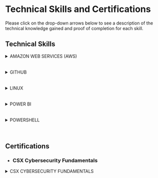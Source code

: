 # Technical Skills and Certifications

Please click on the drop-down arrows below to see a description of the technical knowledge gained and proof of completion for each skill.

## Technical Skills

<details><summary>AMAZON WEB SERVICES (AWS)</summary>
<p>
  
#### Description:
The 8 AWS Courses include an overview of fundamental Amazon Web Services products and capabilities including:
* Definition and benefits of cloud computing
* AWS Core Services (EC2 Cloud, S3 Data Storage, etc.)
* AWS Security (Shared responsibility model, roles, permissions, security certifications)
* AWS Architecting (Pillars: Operational excellence, security, reliability, performance efficiency, cost optimization)
* AWS Pricing and Support (only pay for what you use)
* AWS Product Demonstrations

### Course Completion 
AWS Cloud Practitioner Essentials Course Completion Certificate:
![AWS Course Completion]( AWSCourseCompletion.png)



</p>
</details>

<br>
<br>

<details><summary>GITHUB</summary>
<p>

#### Description:
The 8 GitHub labs include an overview of fundamental GitHub skills including:
* GitHub page navigation
* Adding files
* Formatting content using Markdown
* Creating and merging Pull Requests
* Publishing repositories using GitHub Pages
* Contributing to repositories in the GitHub community
* Uploading existing projects to GitHub

#### Course Completion:
![GitHubProgress](GitHubProgress1.png)

![GitHubProgress2](GitHubProgress2.png)

</p>
</details>

<br>
<br>
  
<details><summary>LINUX</summary>
<p>

#### Description:
The 5 Linux learning modules offer information regarding Linux development, structure, and basic commands including:
* Kernel definition
* Description of Linux development (free, open source OS launched in 1991)
* Explanation of Linux environment (everything acts as a file)
* Linux distributions (Red Hat, Ubuntu, etc.)
* User roles and security (regular, root, service)
* File naming conventions (case sensitive)
* Basic commands (pwd, cd, ls, cat, history, etc.)
* User permissions (read, write, execute)
* Input and Output redirection
* Piping (used to run commands consecutively)
* Searching and filtering files (grep command, sort command)
* Regular expressions (sepcial characters used to search data and create lists)
* Linux environment variables (values that can control or inform system behavior, including: PATH, $LANG, etc.)
* Communicating within networks (Ping, FTP, SSH)
* Managing processes (foreground vs. background processes, ps utility, kill, nice)
* The VI editor (command and insert mode)
* Shell scripting (complex scripts that process input and create output)
* Virtual terminals (allow multiple users to work on the same computer)
* Administration (adding users, managing groups, and access controls)
* Comparison with Unix
* Common interview questions regarding shell scripting, Linux, and Unix


</p>
</details>

<br>
<br>

<details><summary>POWER BI</summary>
<p>

#### Description:
The 9 Power BI learning modules and corresponding labs include an overview of fundamental data analysis and visualization skills using Power BI. These skills include:
* Manipulating data in the Power BI desktop, indcluding spreadsheets and parameters
* Modeling data thorugh creating columns and tables
* Analyzing and visualizing data thorugh graphs, slicers, and conditional formatting
* Creating and editing dashboards in Power BI Service
* Appropriately formatting Excel to use compatibly with Power BI
* Managing and updating both data content and security
* Creating live connections to servers (through SQL Azure, SQL Database, etc.)
* Developer API
* Power BI mobile phone/tablet compatibility and features


#### Course Completion:
![PowerBI Course Completion](PBICourseCompletion.png)


#### Course Performance:
![PowerBI Course Progress](PBICourseProgress.png)
![PowerBI Intro](PBIIntroGrades.png)
![PowerBI Module 1 and 2](PBIModule1-2Grades.png)
![PowerBI Module 3](PBIModule3Grades.png)
![PowerBI Module 4 and 5](PBIModule4-5Grades.png)
![PowerBI Module 6 and 7](PBIModule6-7Grades.png)
![PowerBI Module 8 and 9](PBIModule8-9Grades.png)

</p>
</details>

<br>
<br>

<details><summary>POWERSHELL</summary>
<p>

#### Description:
The PowerShell Beginner course learning path included 2 modules: Getting Started with Microsoft PowerShell and
Getting Started with PowerShell Desired State Configuration (DSC). The modules provided an overview of PowerShell logic and syntax, They also provided viewers methods to continue learning on their own. These modules covered the following core PowerShell concepts:

Getting Started with Microsoft PowerShell
* PowerShell purpose and launching
* PowerShell commandlets
* Effective use of the help system
* Using the pipeline to create more powerful code through combining commands
* Using objects
* Using PowerShell remotely
* Automation
* Basic scripting

Getting Started with PowerShell Desired State Configuration (DSC)
* DSC architecture (push/pull)
* Idempotent scripting
* Webserver configuration
* Configuring pull servers for deployment (SMB and HTTPS)
* Configuring pus servers for deployment
* Using built-in resources and add-ins
* Parameterized configurations
* Creating and encrypting credentials
* Common code practices
* DSC and Linux

#### Course Completion:
![PowerShell Badge](PowerShellBadge.png)

</p>
</details>

<br>
<br>

## Certifications
* ### CSX Cybersecurity Fundamentals

<details><summary>CSX CYBERSECURITY FUNDAMENTALS</summary>
<p>

#### Description:
The CSX Cybersecurity Fundamentals certification offers an overview of important cybersecurity concepts including:
* Risk framework
* Common attacks
* Cybersecurity controls
* Security architecture
* Defense in depth
* Encryption
* Risk assessments and vulnerability management
* Security of operating systems, applications, and data
* Incident response
* Disaster recovery and business continuity planning

#### Completion Schedule:
Week 1 (1/6/19-1/12/19): Review sections 1 and 2
Week 2 (1/13/19-1/19/19): Review sections 3 and 4
Week 3 (1/20/19-1/26/19): Review sections 5 and 6
Week 4 (1/27/19-2/1/19): Review Vocabulary

Potential exam date: 2/2/19

</p>
</details>
